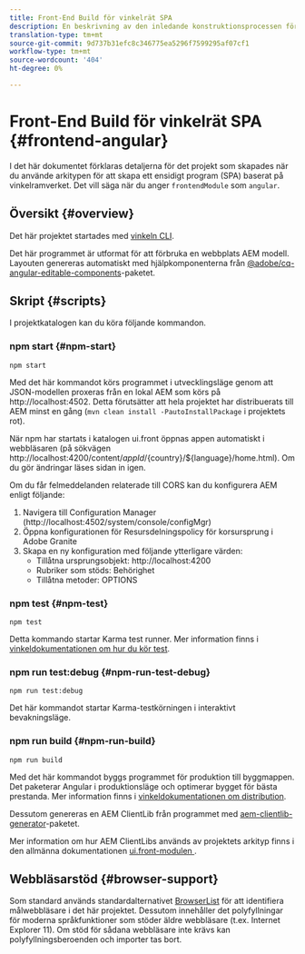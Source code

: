 ```yaml
---
title: Front-End Build för vinkelrät SPA
description: En beskrivning av den inledande konstruktionsprocessen för vinkelbaserade SPA
translation-type: tm+mt
source-git-commit: 9d737b31efc8c346775ea5296f7599295af07cf1
workflow-type: tm+mt
source-wordcount: '404'
ht-degree: 0%

---
```



# Front-End Build för vinkelrät SPA {#frontend-angular}

I det här dokumentet förklaras detaljerna för det projekt som skapades när du använde arkitypen för att skapa ett ensidigt program (SPA) baserat på vinkelramverket. Det vill säga när du anger `frontendModule` som `angular`.

## Översikt {#overview}

Det här projektet startades med [vinkeln CLI](https://github.com/angular/angular-cli).

Det här programmet är utformat för att förbruka en webbplats AEM modell. Layouten genereras automatiskt med hjälpkomponenterna från [@adobe/cq-angular-editable-components](https://www.npmjs.com/package/@adobe/cq-angular-editable-components)-paketet.

## Skript {#scripts}

I projektkatalogen kan du köra följande kommandon.

### npm start {#npm-start}

```
npm start
```

Med det här kommandot körs programmet i utvecklingsläge genom att JSON-modellen proxeras från en lokal AEM som körs på http://localhost:4502. Detta förutsätter att hela projektet har distribuerats till AEM minst en gång (`mvn clean install -PautoInstallPackage` i projektets rot).

När npm har startats i katalogen ui.front öppnas appen automatiskt i webbläsaren (på sökvägen http://localhost:4200/content/${appId}/${country}/${language}/home.html). Om du gör ändringar läses sidan in igen.

Om du får felmeddelanden relaterade till CORS kan du konfigurera AEM enligt följande:

1. Navigera till Configuration Manager (http://localhost:4502/system/console/configMgr)
1. Öppna konfigurationen för Resursdelningspolicy för korsursprung i Adobe Granite
1. Skapa en ny konfiguration med följande ytterligare värden:
   * Tillåtna ursprungsobjekt: http://localhost:4200
   * Rubriker som stöds: Behörighet
   * Tillåtna metoder: OPTIONS

### npm test {#npm-test}

```shell
npm test
```

Detta kommando startar Karma test runner. Mer information finns i [vinkeldokumentationen om hur du kör test](https://angular.io/guide/testing).

### npm run test:debug {#npm-run-test-debug}

```shell
npm run test:debug
```

Det här kommandot startar Karma-testkörningen i interaktivt bevakningsläge.

### npm run build {#npm-run-build}

```shell
npm run build
```

Med det här kommandot byggs programmet för produktion till byggmappen. Det paketerar Angular i produktionsläge och optimerar bygget för bästa prestanda. Mer information finns i [vinkeldokumentationen om distribution](https://angular.io/guide/deployment).

Dessutom genereras en AEM ClientLib från programmet med [aem-clientlib-generator](https://github.com/wcm-io-frontend/aem-clientlib-generator)-paketet.

Mer information om hur AEM ClientLibs används av projektets arkityp finns i den allmänna dokumentationen [ui.front-modulen ](uifrontend.md#clientlibs).

## Webbläsarstöd {#browser-support}

Som standard används standardalternativet [BrowserList](https://github.com/browserslist/browserslist) för att identifiera målwebbläsare i det här projektet. Dessutom innehåller det polyfyllningar för moderna språkfunktioner som stöder äldre webbläsare (t.ex. Internet Explorer 11). Om stöd för sådana webbläsare inte krävs kan polyfyllningsberoenden och importer tas bort.
